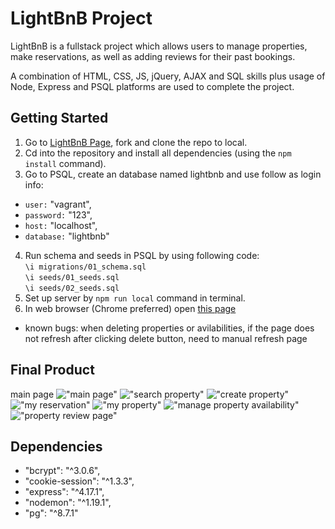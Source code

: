 # LightBnB Project

LightBnB is a fullstack project which allows users to manage properties, make reservations, as well as adding reviews for their past bookings. 

A combination of HTML, CSS, JS, jQuery, AJAX and SQL skills plus usage of Node, Express and PSQL platforms are used to complete the project.

## Getting Started

1. Go to [LightBnB Page](https://github.com/yuhaoyann/LightBnB), fork and clone the repo to local.
2. Cd into the repository and install all dependencies (using the `npm install` command).
3. Go to PSQL, create an database named  lightbnb and use follow as login info:   
* `user:` "vagrant",
* `password:` "123",
* `host:` "localhost",
* `database:` "lightbnb"
4. Run schema and seeds in PSQL by using following code:<br />
`\i migrations/01_schema.sql`<br />
`\i seeds/01_seeds.sql`<br />
`\i seeds/02_seeds.sql`
5. Set up server by `npm run local` command in terminal.
6. In web browser (Chrome preferred) open [this page](http://localhost:3000/)

* known bugs: when deleting properties or avilabilities, if the page does not refresh after clicking delete button, need to manual refresh page

## Final Product
main page
!["main page"](https://github.com/yuhaoyann/LightBnB/blob/master/docs/1.main_page.png)
!["search property"](https://github.com/yuhaoyann/LightBnB/blob/master/docs/2.search_property_page.png)
!["create property"](https://github.com/yuhaoyann/LightBnB/blob/master/docs/3.create_property_page.png)
!["my reservation"](https://github.com/yuhaoyann/LightBnB/blob/master/docs/4.my_reservation_page.png)
!["my property"](https://github.com/yuhaoyann/LightBnB/blob/master/docs/5.my_property_page.png)
!["manage property availability"](https://github.com/yuhaoyann/LightBnB/blob/master/docs/6.manage_property_availability_page.png)
!["property review page"](https://github.com/yuhaoyann/LightBnB/blob/master/docs/7.review_page.png)

## Dependencies

- "bcrypt": "^3.0.6",
- "cookie-session": "^1.3.3",
- "express": "^4.17.1",
- "nodemon": "^1.19.1",
- "pg": "^8.7.1"